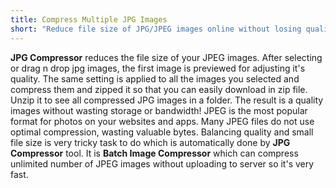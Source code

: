 ```yaml
---
title: Compress Multiple JPG Images
short: "Reduce file size of JPG/JPEG images online without losing quality and no wasting storage or bandwidth!"
---
```


**JPG Compressor** reduces the file size of your JPEG images. After selecting or drag n drop jpg images, the first image is previewed for adjusting it's quality. The same setting is applied to all the images you selected and compress them and zipped it so that you can easily download in zip file. Unzip it to see all compressed JPG images in a folder. The result is a quality images without wasting storage or bandwidth! JPEG is the most popular format for photos on your websites and apps. Many JPEG files do not use optimal compression, wasting valuable bytes. Balancing quality and small file size is very tricky task to do which is automatically done by **JPG Compressor** tool. It is **Batch Image Compressor** which can compress unlimited number of JPEG images without uploading to server so it's very fast.
